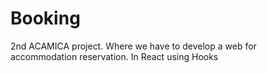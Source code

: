 # Booking
2nd ACAMICA project. Where we have to develop a web for accommodation reservation. In React using Hooks
